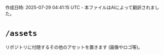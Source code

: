 作成日時: 2025-07-29 04:41:15 UTC - 本ファイルはAIによって翻訳されました。

# `/assets`

リポジトリに付随するその他のアセットを置きます (画像やロゴ等)。
